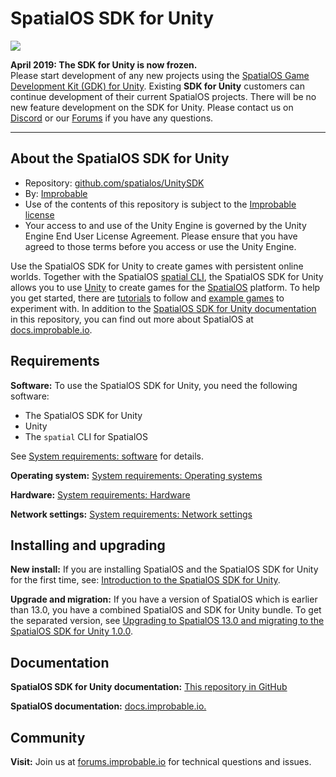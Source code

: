 # SpatialOS SDK for Unity

![](https://img.shields.io/badge/status-frozen-blue.svg)

**April 2019: The SDK for Unity is now frozen.**<br/>
Please start development of any new projects using the [SpatialOS Game Development Kit (GDK) for Unity](https://docs.improbable.io/unity/latest/welcome).
Existing **SDK for Unity** customers can continue development of their current SpatialOS projects. There will be no new feature development on the SDK for Unity. Please contact us on [Discord](https://discordapp.com/invite/SCZTCYm) or our [Forums](https://forums.improbable.io/) if you have any questions.

---
## About the SpatialOS SDK for Unity

* Repository: [github.com/spatialos/UnitySDK](https://github.com/spatialos/UnitySDK)
* By: [Improbable](https://improbable.io/)
* Use of the contents of this repository is subject to the [Improbable license](LICENSE.md)
* Your access to and use of the Unity Engine is governed by the Unity Engine End User License Agreement. Please ensure that you have agreed to those terms before you access or use the Unity Engine.

Use the SpatialOS SDK for Unity to create games with persistent online worlds.
Together with the SpatialOS [spatial CLI](https://docs.improbable.io/reference/13.0/shared/spatial-cli-introduction), the SpatialOS SDK for Unity
allows you to use [Unity](https://www.unity3d.com) to create games for the [SpatialOS](https://improbable.io/games) platform.
To help you get started, there are [tutorials](docs/tutorials/learning-resources.md) to follow and [example games](docs/repositories.md) to
experiment with.  In addition to the [SpatialOS SDK for Unity documentation](docs/README.md) in this repository,  you can find out more about
SpatialOS at [docs.improbable.io](https://docs.improbable.io).




## Requirements
**Software:**
To use the SpatialOS SDK for Unity, you need the following software:
* The SpatialOS SDK for Unity
* Unity
* The `spatial` CLI for SpatialOS

See [System requirements: software](docs/get-started/requirements.md#software) for details.

**Operating system:** [System requirements: Operating systems](docs/get-started/requirements.md#system-requirements#software)

**Hardware:** [System requirements: Hardware](docs/get-started/requirements.md#hardware)

**Network settings:** [System requirements: Network settings](docs/get-started/requirements.md#network-settings)

## Installing and upgrading
**New install:** If you are installing SpatialOS and the SpatialOS SDK for Unity for the first time, see:
[Introduction to the SpatialOS SDK for Unity](docs/introduction.md).

**Upgrade and migration:** If you have a version of SpatialOS which is earlier than 13.0, you have a combined SpatialOS and SDK for Unity bundle.
To get the separated version, see [Upgrading to SpatialOS 13.0 and migrating to the SpatialOS SDK for Unity 1.0.0](docs/migration.md).

## Documentation
**SpatialOS SDK for Unity documentation:** [This repository in GitHub](docs/README.md)

**SpatialOS documentation:** [docs.improbable.io.](https://docs.improbable.io.)

## Community
**Visit:** Join us at [forums.improbable.io](https://forums.improbable.io) for technical questions and issues.
